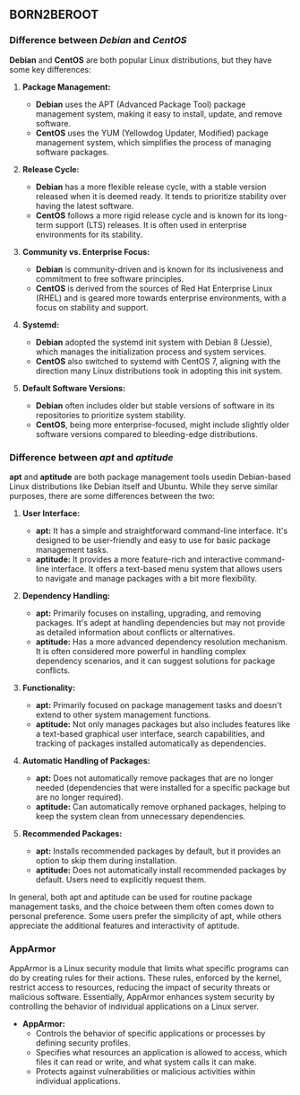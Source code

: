 ## BORN2BEROOT
### Difference between _Debian_ and _CentOS_
**Debian** and **CentOS** are both popular Linux distributions, but they have some key differences:

1. **Package Management:**
	- **Debian** uses the APT (Advanced Package Tool) package management system, making it easy to install, update, and remove software.
	- **CentOS** uses the YUM (Yellowdog Updater, Modified) package management system, which simplifies the process of managing software packages.

2. **Release Cycle:**
	- **Debian** has a more flexible release cycle, with a stable version released when it is deemed ready. It tends to prioritize stability over having the latest software.
	- **CentOS** follows a more rigid release cycle and is known for its long-term support (LTS) releases. It is often used in enterprise environments for its stability.

3. **Community vs. Enterprise Focus:**
	- **Debian** is community-driven and is known for its inclusiveness and commitment to free software principles.
	- **CentOS** is derived from the sources of Red Hat Enterprise Linux (RHEL) and is geared more towards enterprise environments, with a focus on stability and support.

4. **Systemd:**
	- **Debian** adopted the systemd init system with Debian 8 (Jessie), which manages the initialization process and system services.
	- **CentOS** also switched to systemd with CentOS 7, aligning with the direction many Linux distributions took in adopting this init system.
5. **Default Software Versions:**
	- **Debian** often includes older but stable versions of software in its repositories to prioritize system stability.
	- **CentOS**, being more enterprise-focused, might include slightly older software versions compared to bleeding-edge distributions.

### Difference between _apt_ and _aptitude_
**apt** and **aptitude** are both package management tools usedin Debian-based Linux distributions like Debian itself and Ubuntu. While they serve similar purposes, there are some differences between the two:
1. **User Interface:**
	- **apt:** It has a simple and straightforward command-line interface. It's designed to be user-friendly and easy to use for basic package management tasks.
	- **aptitude:** It provides a more feature-rich and interactive command-line interface. It offers a text-based menu system that allows users to navigate and manage packages with a bit more flexibility.

2. **Dependency Handling:**
	- **apt:** Primarily focuses on installing, upgrading, and removing packages. It's adept at handling dependencies but may not provide as detailed information about conflicts or alternatives.
	- **aptitude:** Has a more advanced dependency resolution mechanism. It is often considered more powerful in handling complex dependency scenarios, and it can suggest solutions for package conflicts.

3. **Functionality:**
	- **apt:** Primarily focused on package management tasks and doesn't extend to other system management functions.
	- **aptitude:** Not only manages packages but also includes features like a text-based graphical user interface, search capabilities, and tracking of packages installed automatically as dependencies.

4. **Automatic Handling of Packages:**
	- **apt:** Does not automatically remove packages that are no longer needed (dependencies that were installed for a specific package but are no longer required).
	- **aptitude:** Can automatically remove orphaned packages, helping to keep the system clean from unnecessary dependencies.

5. **Recommended Packages:**
	- **apt:** Installs recommended packages by default, but it provides an option to skip them during installation.
	- **aptitude:** Does not automatically install recommended packages by default. Users need to explicitly request them.

In general, both apt and aptitude can be used for routine package management tasks, and the choice between them often comes down to personal preference. Some users prefer the simplicity of apt, while others appreciate the additional features and interactivity of aptitude.

### AppArmor
AppArmor is a Linux security module that limits what specific programs can do by creating rules for their actions. These rules, enforced by the kernel, restrict access to resources, reducing the impact of security threats or malicious software. Essentially, AppArmor enhances system security by controlling the behavior of individual applications on a Linux server.
+ **AppArmor:**
	- Controls the behavior of specific applications or processes by defining security profiles.
	- Specifies what resources an application is allowed to access, which files it can read or write, and what system calls it can make.
	- Protects against vulnerabilities or malicious activities within individual applications.
